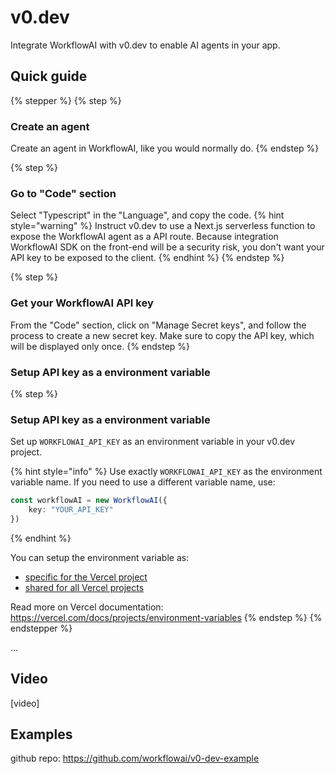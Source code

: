 # v0.dev

Integrate WorkflowAI with v0.dev to enable AI agents in your app.

## Quick guide
{% stepper %}
{% step %}
### Create an agent
Create an agent in WorkflowAI, like you would normally do.
{% endstep %}

{% step %}
### Go to "Code" section
Select "Typescript" in the "Language", and copy the code.
{% hint style="warning" %}
Instruct v0.dev to use a Next.js serverless function to expose the WorkflowAI agent as a API route. Because integration WorkflowAI SDK on the front-end will be a security risk, you don't want your API key to be exposed to the client.
{% endhint %}
{% endstep %}

{% step %}
### Get your WorkflowAI API key
From the "Code" section, click on "Manage Secret keys", and follow the process to create a new secret key. Make sure to copy the API key, which will be displayed only once.
{% endstep %}

### Setup API key as a environment variable
{% step %}
### Setup API key as a environment variable
Set up `WORKFLOWAI_API_KEY` as an environment variable in your v0.dev project.

{% hint style="info" %}
Use exactly `WORKFLOWAI_API_KEY` as the environment variable name. If you need to use a different variable name, use:
```typescript
const workflowAI = new WorkflowAI({
    key: "YOUR_API_KEY"
})
```
{% endhint %}

You can setup the environment variable as:
- [specific for the Vercel project](https://vercel.com/docs/projects/environment-variables/managing-environment-variables)
- [shared for all Vercel projects](https://vercel.com/docs/projects/environment-variables/shared-environment-variables)

Read more on Vercel documentation: https://vercel.com/docs/projects/environment-variables
{% endstep %}
{% endstepper %}

...

## Video

[video]

## Examples

github repo: https://github.com/workflowai/v0-dev-example

